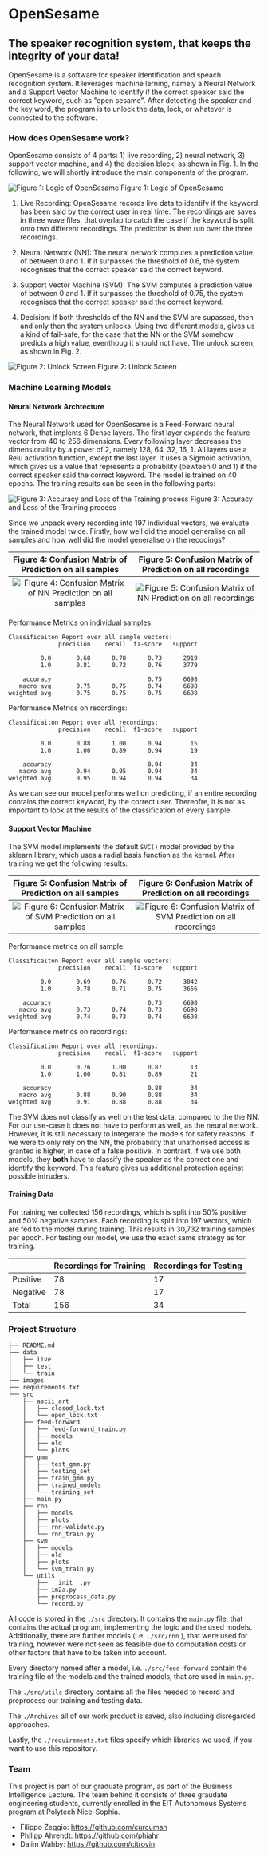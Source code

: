 # **OpenSesame**
## **The speaker recognition system, that keeps the integrity of your data!**


OpenSesame is a software for speaker identification and speach recognition system. It leverages machine lerning, namely a Neural Network and a Support Vector Machine to identify if the correct speaker said the correct keyword, such as "open sesame". After detecting the speaker and the key word, the program is to unlock the data, lock, or whatever is connected to the software.

### **How does OpenSesame work?**
OpenSesame consists of 4 parts: 1) live recording, 2) neural network, 3) support vector machine, and 4) the decision block, as shown in Fig. 1. In the following, we will shortly introduce the main components of the program.

![](./images/logic.png "Figure 1: Logic of OpenSesame")
Figure 1: Logic of OpenSesame

1) Live Recording: OpenSesame records live data to identify if the keyword has been said by the correct user in real time. The recordings are saves in three wave files, that overlap to catch the case if the keyword is split onto two different recordings. The prediction is then run over the three recordings.

2) Neural Network (NN): The neural network computes a prediction value of between 0 and 1. If it surpasses the threshold of 0.6, the system recognises that the correct speaker said the correct keyword.

3) Support Vector Machine (SVM): The SVM computes a prediction value of between 0 and 1. If it surpasses the threshold of 0.75, the system recognises that the correct speaker said the correct keyword.

4) Decision: If both thresholds of the NN and the SVM are supassed, then and only then the system unlocks. Using two different models, gives us a kind of fail-safe, for the case that the NN or the SVM somehow predicts a high value, eventhoug it should not have. The unlock screen, as shown in Fig. 2.

![](./images/OpenSesame.gif "Figure 2: Unlock Screen")
Figure 2: Unlock Screen

### **Machine Learning Models**

#### **Neural Network Archtecture**
The Neural Network used for OpenSesame is a Feed-Forward neural network, that implents 6 Dense layers. The first layer expands the feature vector from 40 to 256 dimensions. Every following layer decreases the dimensionality by a power of 2, namely 128, 64, 32, 16, 1. All layers use a Relu activation function, except the last layer. It uses a Sigmoid activation, which gives us a value that represents a probability (bewteen 0 and 1) if the correct speaker said the correct keyword. The model is trained on 40 epochs. The training results can be seen in the following parts:

![](./src/feed-forward/plots/plots_dense-nn-sr48000-epochs40-v8.png "Figure 3: Accuracy and Loss of the Training process")
Figure 3: Accuracy and Loss of the Training process


Since we unpack every recording into 197 individual vectors, we evaluate the trained model twice. Firstly, how well did the model generalise on all samples and how well did the model generalise on the recodings?


Figure 4: Confusion Matrix of Prediction on all samples | Figure 5: Confusion Matrix of Prediction on all recordings
:-------------------------:|:-------------------------:
![](./src/feed-forward/plots/heatmap_samples_dense-nn-sr48000-epochs40-v9.png "Figure 4: Confusion Matrix of NN Prediction on all samples")  |  ![](./src/feed-forward/plots/heatmap_recordings_dense-nn-sr48000-epochs40-v9.png "Figure 5: Confusion Matrix of NN Prediction on all recordings")




Performance Metrics on individual samples:


```
Classificaiton Report over all sample vectors:
              precision    recall  f1-score   support

         0.0       0.68      0.78      0.73      2919
         1.0       0.81      0.72      0.76      3779

    accuracy                           0.75      6698
   macro avg       0.75      0.75      0.74      6698
weighted avg       0.75      0.75      0.75      6698
```


Performance Metrics on recordings:

```
Classificaiton Report over all recordings:
              precision    recall  f1-score   support

         0.0       0.88      1.00      0.94        15
         1.0       1.00      0.89      0.94        19

    accuracy                           0.94        34
   macro avg       0.94      0.95      0.94        34
weighted avg       0.95      0.94      0.94        34
```


As we can see our model performs well on predicting, if an entire recording contains the correct keyword, by the correct user. Thereofre, it is not as important to look at the results of the classification of every sample.



#### **Support Vector Machine**
The SVM model implements the default ```SVC()``` model provided by the sklearn library, which uses a radial basis function as the kernel. After training we get the following results:


Figure 5: Confusion Matrix of Prediction on all samples | Figure 6: Confusion Matrix of Prediction on all recordings
:-------------------------:|:-------------------------:
![](./src/svm/plots/heatmap_samples_svmV2.png "Figure 6: Confusion Matrix of SVM Prediction on all samples")  |  ![](./src/svm/plots/heatmap_svm_recordings_svmV2.png "Figure 6: Confusion Matrix of SVM Prediction on all recordings")




Performance metrics on all sample:
```
Classificaiton Report over all sample vectors:
              precision    recall  f1-score   support

         0.0       0.69      0.76      0.72      3042
         1.0       0.78      0.71      0.75      3656

    accuracy                           0.73      6698
   macro avg       0.73      0.74      0.73      6698
weighted avg       0.74      0.73      0.74      6698
```

Performance metrics on recordings:
```
Classification Report over all recordings:
              precision    recall  f1-score   support

         0.0       0.76      1.00      0.87        13
         1.0       1.00      0.81      0.89        21

    accuracy                           0.88        34
   macro avg       0.88      0.90      0.88        34
weighted avg       0.91      0.88      0.88        34
```

The SVM does not classify as well on the test data, compared to the the NN. For our use-case it does not have to perform as well, as the neural network. However, it is still necessary to integerate the models for safety reasons. If we were to only rely on the NN, the probability that unathorised access is granted is higher, in case of a false positive. In contrast, if we use both models, they **both** have to classify the speaker as the correct one and identify the keyword. This feature gives us additional protection against possible intruders.


#### **Training Data**
For training we collected 156 recordings, which is split into 50% positive and 50% negative samples. Each recording is split into 197 vectors, which are fed to the model during training. This results in 30,732 training samples per epoch. For testing our model, we use the exact same strategy as for training.


|   | Recordings for Training | Recordings for Testing |
| ------------- | ------------- | ------------- |
| Positive  | 78  | 17 |
| Negative  | 78  | 17 |
| Total  | 156  | 34 |


### **Project Structure**

```
├── README.md
├── data
│   ├── live
│   ├── test
│   └── train
├── images
├── requirements.txt
└── src
    ├── ascii_art
    │   ├── closed_lock.txt
    │   └── open_lock.txt
    ├── feed-forward
    │   ├── feed-forward_train.py
    │   ├── models
    │   ├── old
    │   └── plots
    ├── gmm
    │   ├── test_gmm.py
    │   ├── testing_set
    │   ├── train_gmm.py
    │   ├── trained_models
    │   └── training_set
    ├── main.py
    ├── rnn
    │   ├── models
    │   ├── plots
    │   ├── rnn-validate.py
    │   └── rnn_train.py
    ├── svm
    │   ├── models
    │   ├── old
    │   ├── plots
    │   └── svm_train.py
    └── utils
        ├── __init__.py
        ├── im2a.py
        ├── preprocess_data.py
        └── record.py
```

All code is stored in the ```./src``` directory. It contains the ```main.py``` file, that contains the actual program, implementing the logic and the used models. Additionally, there are further models (i.e. ```./src/rnn``` ), that were used for training, however were not seen as feasible due to computation costs or other factors that have to be taken into account.

Every directory named after a model, i.e. ```./src/feed-forward``` contain the training file of the models and the trained models, that are used in ```main.py```.

The ```./src/utils``` directory contains all the files needed to record and preprocess our training and testing data.

The ```./Archives``` all of our work product is saved, also including disregarded approaches.

Lastly, the ```./requirements.txt``` files specify which libraries we used, if you want to use this repository.



### **Team**

This project is part of our graduate program, as part of the Business Intelligence Lecture. The team behind it consists of three graudate engineering students, currently enrolled in the EIT Autonomous Systems program at Polytech Nice-Sophia.

- Filippo Zeggio: https://github.com/curcuman
- Philipp Ahrendt: https://github.com/phiahr
- Dalim Wahby: https://github.com/citrovin